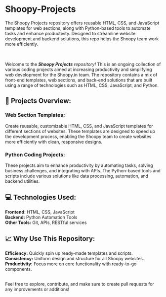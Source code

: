 <h1> Shoopy-Projects </h1>
The Shoopy Projects repository offers reusable HTML, CSS, and JavaScript templates for web sections, along with Python-based tools to automate tasks and enhance productivity. Designed to streamline website development and backend solutions, this repo helps the Shoopy team work more efficiently.
<br/><br/><br/>

Welcome to the <b><i>Shoopy Projects</b> repository!</i> This is an ongoing collection of various coding projects aimed at increasing productivity and simplifying web development for the Shoopy.in team. The repository contains a mix of front-end templates, web sections, and back-end solutions that are built using a range of technologies such as HTML, CSS, JavaScript, and Python.

<h2>🚀 Projects Overview:</h2>
<h3>Web Section Templates:</h3>
Create reusable, customizable HTML, CSS, and JavaScript templates for different sections of websites. These templates are designed to speed up the development process, enabling the Shoopy team to create websites more efficiently with clean, responsive designs.

<h3>Python Coding Projects:</h3>
These projects aim to enhance productivity by automating tasks, solving business challenges, and integrating with APIs. The Python-based tools and scripts include various solutions like data processing, automation, and backend utilities.

<h2>💻 Technologies Used:</h2>
<b>Frontend:</b> HTML, CSS, JavaScript<br/>
<b>Backend:</b> Python Automation Tools<br/>
<b>Other Tools:</b> Git, APIs, RESTful services<br/>

<h2>📈 Why Use This Repository:</h2>
<b>Efficiency:</b> Quickly spin up ready-made templates and scripts.<br/>
<b>Consistency:</b> Uniform design and structure for all Shoopy websites.<br/>
<b>Productivity:</b> Focus more on core functionality with ready-to-go components.<br/><br/>

Feel free to explore, contribute, and make sure to create pull requests for any improvements or additions!
